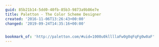 ```yaml
---
guid: 85b21b14-5dd0-40fb-85b3-9873a9b86e7e
title: Paletton - The Color Scheme Designer
created: '2016-11-06T13:26:43+00:00'
changed: '2019-09-24T14:35:16+00:00'


bookmark_of: 'http://paletton.com/#uid=1000u0kllllaFw0g0qFqFg0w0aF'
---
```





